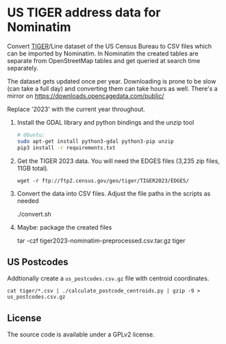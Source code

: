 US TIGER address data for Nominatim
===================================

Convert [TIGER](https://www.census.gov/geographies/mapping-files/time-series/geo/tiger-line-file.html)/Line
dataset of the US Census Bureau to CSV files which can be imported by Nominatim. In Nominatim the created
tables are separate from OpenStreetMap tables and get queried at search time separately.


The dataset gets updated once per year. Downloading is prone to be slow (can take a full day) and converting
them can take hours as well. There's a mirror on https://downloads.opencagedata.com/public/

Replace '2023' with the current year throughout.

  1. Install the GDAL library and python bindings and the unzip tool

        ```bash
        # Ubuntu:
        sudo apt-get install python3-gdal python3-pip unzip
        pip3 install -r requirements.txt
        ```

  2. Get the TIGER 2023 data. You will need the EDGES files
     (3,235 zip files, 11GB total).

         wget -r ftp://ftp2.census.gov/geo/tiger/TIGER2023/EDGES/

  3. Convert the data into CSV files. Adjust the file paths in the scripts as needed

        ./convert.sh <input-path> <output-path>

  4. Maybe: package the created files
  
        tar -czf tiger2023-nominatim-preprocessed.csv.tar.gz tiger


US Postcodes
-------------
Addtionally create a `us_postcodes.csv.gz` file with centroid coordinates.

    cat tiger/*.csv | ./calculate_postcode_centroids.py | gzip -9 > us_postcodes.csv.gz


License
-------
The source code is available under a GPLv2 license.
